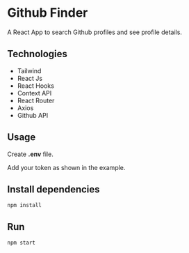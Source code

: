 # Github Finder

A React App to search Github profiles and see profile details.

## Technologies

<ul>
<li>Tailwind</li>
<li>React Js</li>
<li>React Hooks</li>
<li>Context API</li>
<li>React Router</li>
<li>Axios</li>
<li>Github API</li>
</ul>

## Usage

Create <strong>.env</strong> file.

Add your token as shown in the example.

## Install dependencies

`npm install`

## Run

`npm start`
